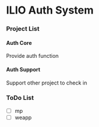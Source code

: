 # ILIO Auth System

### Project List
#### Auth Core
Provide auth function
#### Auth Support
Support other project to check in
  
### ToDo List
-[ ] mp
-[ ] weapp